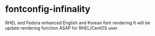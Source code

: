 # fontconfig-infinality

RHEL and Fedora enhanced English and Korean font rendering
It will be update rendering function ASAP for RHEL/CentOS user.

